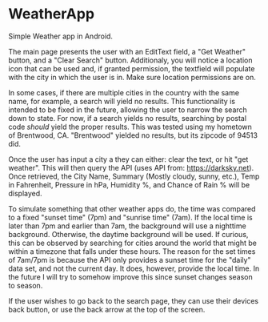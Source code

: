 # WeatherApp
Simple Weather app in Android.

The main page presents the user with an EditText field, a "Get Weather" button, and a "Clear Search" button.
Additionaly, you will notice a location icon that can be used and, if granted permission, the textfield will populate with the city
in which the user is in. Make sure location permissions are on.

In some cases, if there are multiple cities in the country with the same name, for example, a search will yield no results.
This functionality is intended to be fixed in the future, allowing the user to narrow the search down to state.
For now, if a search yields no results, searching by postal code _should_ yield the proper results. 
This was tested using my hometown of Brentwood, CA. "Brentwood" yielded no results, but its zipcode of 94513 did.

Once the user has input a city a they can either: clear the text, or hit "get weather". 
This will then query the API (uses API from: https://darksky.net).
Once retrieved, the City Name, Summary (Mostly cloudy, sunny, etc.), Temp in Fahrenheit, 
Pressure in hPa, Humidity %, and Chance of Rain % will be displayed.

To simulate something that other weather apps do, the time was compared to a fixed "sunset time" (7pm) and "sunrise time" (7am).
If the local time is later than 7pm and earlier than 7am, the background will use a nighttime background.
Otherwise, the daytime background will be used. If curious, this can be observed by searching for cities around the world that
might be within a timezone that falls under these hours. 
The reason for the set times of 7am/7pm is because the API only provides a sunset time for the "daily" data set, and not the current
day. It does, however, provide the local time. In the future I will try to somehow improve this since sunset changes season to season.

If the user wishes to go back to the search page, they can use their devices back button, or use the back arrow at the top of the screen.
